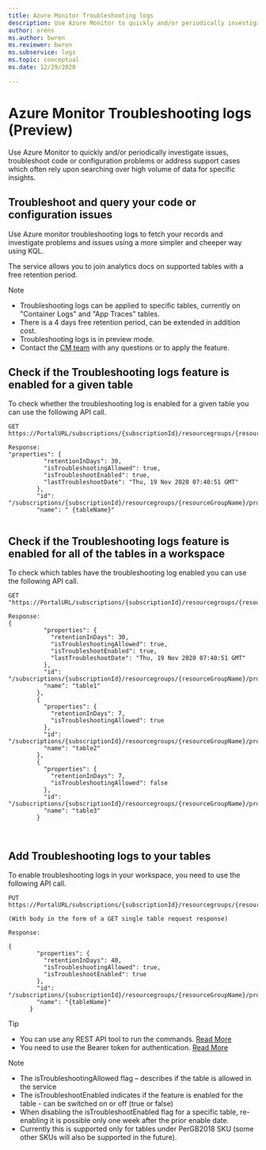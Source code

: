 ```yaml
---
title: Azure Monitor Troubleshooting logs
description: Use Azure Monitor to quickly and/or periodically investigate issues, troubleshoot code or configuration problems or address support cases which often rely upon searching over high volume of data for specific insights.
author: orens
ms.author: bwren
ms.reviewer: bwren
ms.subservice: logs
ms.topic: conceptual
ms.date: 12/29/2020

---
```


# Azure Monitor Troubleshooting logs (Preview)
Use Azure Monitor to quickly and/or periodically investigate issues, troubleshoot code or configuration problems or address support cases which often rely upon searching over high volume of data for specific insights.

## Troubleshoot and query your code or configuration issues
Use Azure monitor troubleshooting logs to fetch your records and investigate problems and issues using a more simpler and cheeper way using KQL.

The service allows you to join analytics docs on supported tables with a free retention period.

> [!NOTE]
>* Troubleshooting logs can be applied to specific tables, currently on "Container Logs" and "App Traces" tables.
>* There is a 4 days free retention period, can be extended in addition cost.
> * Troubleshooting logs is in preview mode.
>* Contact the [CM team](mailto:XXXXXXX@microsoft.com) with any questions or to apply the feature.

## Check if the Troubleshooting logs feature is enabled for a given table
To check whether the troubleshooting log is enabled for a given table you can use the following API call.

```http
GET https://PortalURL/subscriptions/{subscriptionId}/resourcegroups/{resourceGroupName}/providers/Microsoft.OperationalInsights/workspaces/{workspaceName}/tables/{tableName}

Response: 
"properties": {
          "retentionInDays": 30,
          "isTroubleshootingAllowed": true,
          "isTroubleshootEnabled": true,
          "lastTroubleshootDate": "Thu, 19 Nov 2020 07:40:51 GMT"
        },
        "id": "/subscriptions/{subscriptionId}/resourcegroups/{resourceGroupName}/providers/microsoft.operationalinsights/workspaces/{workspaceName}/tables/{tableName}",
        "name": " {tableName}"


```
## Check if the Troubleshooting logs feature is enabled for all of the tables in a workspace
To check which tables have the troubleshooting log enabled you can use the following API call.

```http
GET "https://PortalURL/subscriptions/{subscriptionId}/resourcegroups/{resourceGroupName}/providers/Microsoft.OperationalInsights/workspaces/{workspaceName}/tables"

Response: 
{
          "properties": {
            "retentionInDays": 30,
            "isTroubleshootingAllowed": true,
            "isTroubleshootEnabled": true,
            "lastTroubleshootDate": "Thu, 19 Nov 2020 07:40:51 GMT"
          },
          "id": "/subscriptions/{subscriptionId}/resourcegroups/{resourceGroupName}/providers/microsoft.operationalinsights/workspaces/{workspaceName}/tables/table1",
          "name": "table1"
        },
        {
          "properties": {
            "retentionInDays": 7,
            "isTroubleshootingAllowed": true
          },
          "id": "/subscriptions/{subscriptionId}/resourcegroups/{resourceGroupName}/providers/microsoft.operationalinsights/workspaces/{workspaceName}/tables/table2",
          "name": "table2"
        },
        {
          "properties": {
            "retentionInDays": 7,
            "isTroubleshootingAllowed": false
          },
          "id": "/subscriptions/{subscriptionId}/resourcegroups/{resourceGroupName}/providers/microsoft.operationalinsights/workspaces/{workspaceName}/tables/table3",
          "name": "table3"
        }



```

## Add Troubleshooting logs to your tables

To enable troubleshooting logs in your workspace, you need to use the following API call.
```http
PUT https://PortalURL/subscriptions/{subscriptionId}/resourcegroups/{resourceGroupName}/providers/Microsoft.OperationalInsights/workspaces/{workspaceName}/tables/{tableName}

(With body in the form of a GET single table request response)

Response:

{
        "properties": {
          "retentionInDays": 40,
          "isTroubleshootingAllowed": true,
          "isTroubleshootEnabled": true
        },
        "id": "/subscriptions/{subscriptionId}/resourcegroups/{resourceGroupName}/providers/Microsoft.OperationalInsights/workspaces/{workspaceName}/tables/{tableName}",
        "name": "{tableName}"
      }

```
>[!TIP]
>* You can use any REST API tool to run the commands. [Read More](https://docs.microsoft.com/rest/api/azure/)
>* You need to use the Bearer token for authentication. [Read More](https://social.technet.microsoft.com/wiki/contents/articles/51140.azure-rest-management-api-the-quickest-way-to-get-your-bearer-token.aspx)

>[!NOTE]
>* The isTroubleshootingAllowed flag – describes if the table is allowed in the service
>* The isTroubleshootEnabled indicates if the feature is enabled for the table - can be switched on or off (true or false)
>* When disabling the isTroubleshootEnabled flag for a specific table, re-enabling it is possible only one week after the prior enable date.
>* Currently this is supported only for tables under PerGB2018 SKU (some other SKUs will also be supported in the future).


